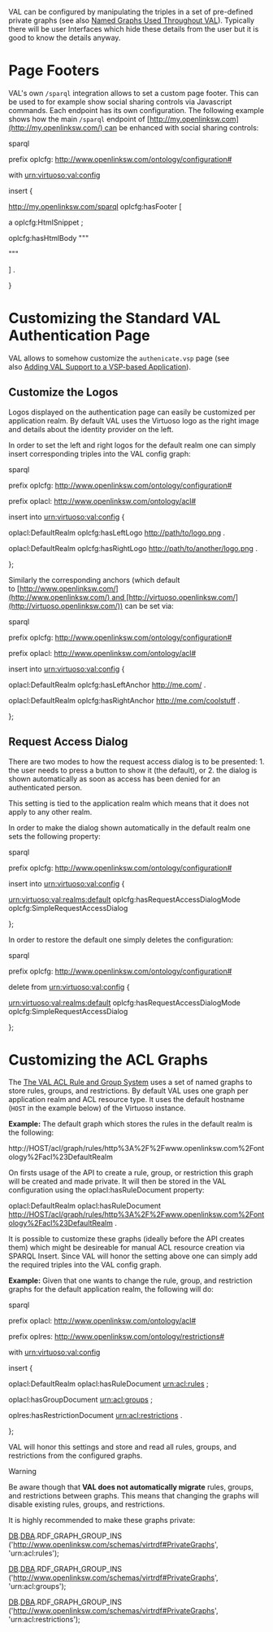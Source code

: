 VAL can be configured by manipulating the triples in a set of pre-defined private graphs (see also [Named Graphs Used Throughout VAL](https://docs.openlinksw.com/valdocs/val_internals.html#val_internals_graphs)). Typically there will be user Interfaces which hide these details from the user but it is good to know the details anyway.

# Page Footers

VAL's own `/sparql` integration allows to set a custom page footer. This can be used to for example show social sharing controls via Javascript commands. Each endpoint has its own configuration. The following example shows how the main `/sparql` endpoint of [http://my.openlinksw.com](http://my.openlinksw.com/) can be enhanced with social sharing controls:

sparql

prefix oplcfg: <http://www.openlinksw.com/ontology/configuration#>

with <urn:virtuoso:val:config>

insert {

<http://my.openlinksw.com/sparql> oplcfg:hasFooter [

a oplcfg:HtmlSnippet ;

oplcfg:hasHtmlBody """<script type="text/javascript" src="//s7.addthis.com/js/300/addthis_widget.js#pubid=xa-52ed0731782daa54"></script>

<script type="text/javascript">

addthis.layers({

'theme' : 'transparent',

'share' : {

'position' : 'right',

'services' : 'google,linkedin,twitter,facebook,more'

}

});

</script>"""

] .

}

# Customizing the Standard VAL Authentication Page

VAL allows to somehow customize the `authenicate.vsp` page (see also [Adding VAL Support to a VSP-based Application](https://docs.openlinksw.com/valdocs/val_tutorials.html#val_tutorials_authenticate_vsp)).

## Customize the Logos

Logos displayed on the authentication page can easily be customized per application realm. By default VAL uses the Virtuoso logo as the right image and details about the identity provider on the left.

In order to set the left and right logos for the default realm one can simply insert corresponding triples into the VAL config graph:

sparql

prefix oplcfg: <http://www.openlinksw.com/ontology/configuration#>

prefix oplacl: <http://www.openlinksw.com/ontology/acl#>

insert into <urn:virtuoso:val:config> {

oplacl:DefaultRealm oplcfg:hasLeftLogo <http://path/to/logo.png> .

oplacl:DefaultRealm oplcfg:hasRightLogo <http://path/to/another/logo.png> .

};

Similarly the corresponding anchors (which default to [http://www.openlinksw.com/](http://www.openlinksw.com/) and [http://virtuoso.openlinksw.com/](http://virtuoso.openlinksw.com/)) can be set via:

sparql

prefix oplcfg: <http://www.openlinksw.com/ontology/configuration#>

prefix oplacl: <http://www.openlinksw.com/ontology/acl#>

insert into <urn:virtuoso:val:config> {

oplacl:DefaultRealm oplcfg:hasLeftAnchor <http://me.com/> .

oplacl:DefaultRealm oplcfg:hasRightAnchor <http://me.com/coolstuff> .

};

## Request Access Dialog

There are two modes to how the request access dialog is to be presented: 1. the user needs to press a button to show it (the default), or 2. the dialog is shown automatically as soon as access has been denied for an authenticated person.

This setting is tied to the application realm which means that it does not apply to any other realm.

In order to make the dialog shown automatically in the default realm one sets the following property:

sparql

prefix oplcfg: <http://www.openlinksw.com/ontology/configuration#>

insert into <urn:virtuoso:val:config> {

<urn:virtuoso:val:realms:default> oplcfg:hasRequestAccessDialogMode oplcfg:SimpleRequestAccessDialog

};

In order to restore the default one simply deletes the configuration:

sparql

prefix oplcfg: <http://www.openlinksw.com/ontology/configuration#>

delete from <urn:virtuoso:val:config> {

<urn:virtuoso:val:realms:default> oplcfg:hasRequestAccessDialogMode oplcfg:SimpleRequestAccessDialog

};

# Customizing the ACL Graphs

The [The VAL ACL Rule and Group System](https://docs.openlinksw.com/valdocs/val_acl.html) uses a set of named graphs to store rules, groups, and restrictions. By default VAL uses one graph per application realm and ACL resource type. It uses the default hostname (`HOST` in the example below) of the Virtuoso instance.

**Example:** The default graph which stores the rules in the default realm is the following:

http://HOST/acl/graph/rules/http%3A%2F%2Fwww.openlinksw.com%2Fontology%2Facl%23DefaultRealm

On firsts usage of the API to create a rule, group, or restriction this graph will be created and made private. It will then be stored in the VAL configuration using the oplacl:hasRuleDocument property:

oplacl:DefaultRealm oplacl:hasRuleDocument <http://HOST/acl/graph/rules/http%3A%2F%2Fwww.openlinksw.com%2Fontology%2Facl%23DefaultRealm> .

It is possible to customize these graphs (ideally before the API creates them) which might be desireable for manual ACL resource creation via SPARQL Insert. Since VAL will honor the setting above one can simply add the required triples into the VAL config graph.

**Example:** Given that one wants to change the rule, group, and restriction graphs for the default application realm, the following will do:

sparql

prefix oplacl: <http://www.openlinksw.com/ontology/acl#>

prefix oplres: <http://www.openlinksw.com/ontology/restrictions#>

with <urn:virtuoso:val:config>

insert {

oplacl:DefaultRealm oplacl:hasRuleDocument <urn:acl:rules> ;

oplacl:hasGroupDocument <urn:acl:groups> ;

oplres:hasRestrictionDocument <urn:acl:restrictions> .

};

VAL will honor this settings and store and read all rules, groups, and restrictions from the configured graphs.

Warning

Be aware though that **VAL does not automatically migrate** rules, groups, and restrictions between graphs. This means that changing the graphs will disable existing rules, groups, and restrictions.

It is highly recommended to make these graphs private:

[DB](https://docs.openlinksw.com/valdocs/namespaceDB.html).[DBA](https://docs.openlinksw.com/valdocs/namespaceDB_1_1DBA.html).RDF_GRAPH_GROUP_INS ('http://www.openlinksw.com/schemas/virtrdf#PrivateGraphs', 'urn:acl:rules');

[DB](https://docs.openlinksw.com/valdocs/namespaceDB.html).[DBA](https://docs.openlinksw.com/valdocs/namespaceDB_1_1DBA.html).RDF_GRAPH_GROUP_INS ('http://www.openlinksw.com/schemas/virtrdf#PrivateGraphs', 'urn:acl:groups');

[DB](https://docs.openlinksw.com/valdocs/namespaceDB.html).[DBA](https://docs.openlinksw.com/valdocs/namespaceDB_1_1DBA.html).RDF_GRAPH_GROUP_INS ('http://www.openlinksw.com/schemas/virtrdf#PrivateGraphs', 'urn:acl:restrictions');